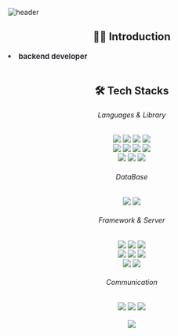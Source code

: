 


<!-- 헤더 -->
<!-- <div align="center">
    <img src="https://capsule-render.vercel.app/api?type=slice&color=gradient&height=180&text=Jieon%20Jeong&animation=fadeIn&fontColor=212a3e&fontSize=70" />
</div> -->
![header](https://capsule-render.vercel.app/api?type=waving&color=auto&height=240&section=header&text=Jieon%20Jeong&fontSize=50&animation=fadeIn&fontAlignY=38&descAlignY=51&descAlign=62)

<!-- 자기소개 -->
<div align="center">
    <h2> 🙆‍♀️ Introduction </h2>
    <div style="font-weight: 700; font-size: 15px; text-align: left; color: #282d33;">
        <li> backend developer
    </div>
</div>
<br>
<!-- 기술 -->
<div align="center">
    <h2> 🛠️ Tech Stacks </h2>
    <div align="center">
      <!-- Language & Library -->
      <h6>Languages & Library</h6>
      <img src="https://img.shields.io/badge/Java-007396?style=flat-square&logo=openjdk&logoColor=white">
      <img src="https://img.shields.io/badge/Javascript-F7DF1E?style=flat-square&logo=Javascript&logoColor=white">
      <img src="https://img.shields.io/badge/jQuery-0769AD?style=flat-square&logo=jQuery&logoColor=white">
      <img src="https://img.shields.io/badge/Thymeleaf-005F0F?style=flat-square&logo=Thymeleaf&logoColor=white">
			<br />
      <img src="https://img.shields.io/badge/HTML5-E34F26?style=flat-square&logo=HTML5&logoColor=white">
      <img src="https://img.shields.io/badge/CSS3-1572B6?style=flat-square&logo=CSS3&logoColor=white">
      <img src="https://img.shields.io/badge/Bootstrap-7952B3?style=flat-square&logo=Bootstrap&logoColor=white">
      <img src="https://img.shields.io/badge/gradle-02303A?style=flat-square&logo=gradle&logoColor=white">
      <br />
      <img src="https://img.shields.io/badge/Python-3776AB?style=flat-square&logo=Python&logoColor=white">
			<img src="https://img.shields.io/badge/pandas-150458?style=flat-square&logo=pandas&logoColor=white">
			<img src="https://img.shields.io/badge/NumPy-013243?style=flat-square&logo=NumPy&logoColor=white">
      <br />
      <!-- DataBase -->
      <h6>DataBase</h6>
      <img src="https://img.shields.io/badge/MySQL-4479A1?style=flat-square&logo=MySQL&logoColor=white">
      <img src="https://img.shields.io/badge/Oracle-F80000?style=flat-square&logo=Oracle&logoColor=white">
      <br />
      <!-- framework & server -->
			<h6>Framework & Server</h6>
			<img src="https://img.shields.io/badge/Eclipse IDE-2C2255?style=flat-square&logo=eclipseide&logoColor=white">
      <img src="https://img.shields.io/badge/Spring-6DB33F?style=flat-square&logo=Spring&logoColor=white">
      <img src="https://img.shields.io/badge/Spring Boot-6DB33F?style=flat-square&logo=Spring Boot&logoColor=white">
			<br />
			<img src="https://img.shields.io/badge/Visual Studio-5C2D91?style=flat-square&logo=visualstudio&logoColor=white">
			<img src="https://img.shields.io/badge/Visual Studio Code-007ACC?style=flat-square&logo=visualstudiocode&logoColor=white">
			<img src="https://img.shields.io/badge/Google Colab-F9AB00?style=flat-square&logo=googlecolab&logoColor=white"> 
      <br />
      <img src="https://img.shields.io/badge/Jenkins-D24939?style=flat-square&logo=Jenkins&logoColor=white">
      <img src="https://img.shields.io/badge/Apache Tomcat-F8DC75?style=flat-square&logo=Apache Tomcat&logoColor=white">
      <br />
      <!-- communication tool -->
			<h6>Communication</h6>
      <img src="https://img.shields.io/badge/Discord-5865F2?style=flat-square&logo=Discord&logoColor=white">
      <img src="https://img.shields.io/badge/Github-181717?style=flat-square&logo=Github&logoColor=white">
       <a href=mailto:jjie1600@gmail.com>
            <img src="https://img.shields.io/badge/Gmail-EA4335?style=flat-square&logo=Gmail&logoColor=white&link=mailto:jjie1600@gmail.com">
        </a>
    </div>
</div>
<!-- 연락 수단 -->
<!-- <div style="text-align: left;">
    <h2 style="border-bottom: 1px solid #d8dee4; color: #282d33;"> contact me </h2> <br>
    <div>
            <a href="https://hits.seeyoufarm.com">
            <img src="https://hits.seeyoufarm.com/api/count/incr/badge.svg?url=https%3A%2F%2Fgithub.com%2Funit9090%2F&count_bg=%23000000&title_bg=%23000000&icon=github.svg&icon_color=%23FFFFFF&title=GitHub&edge_flat=false" />
        </a> -->
    </div>
</div>
<br />
<div align="center">
<a href="https://hits.seeyoufarm.com">
	<img src="https://hits.seeyoufarm.com/api/count/incr/badge.svg?url=https%3A%2F%2Fgithub.com%2Fhabaccc%2Fhit-counter&count_bg=%23555555&title_bg=%23555555&icon=github.svg&icon_color=%23E7E7E7&title=GitHub&edge_flat=false"/>
</a>
</div>
<!--<div align=center>
  
![Jieon Jeong's github stats](https://github-readme-stats.vercel.app/api?username=habaccc&show_icons=true&theme=solarized-light)

</div>-->
